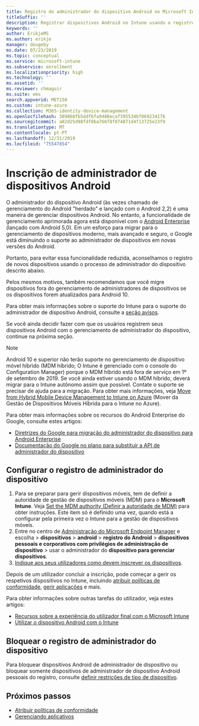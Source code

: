 ```yaml
---
title: Registro de administrador do dispositivo Android no Microsoft Intune
titleSuffix: ''
description: Registrar dispositivos Android no Intune usando o registro de administrador do dispositivo.
keywords: ''
author: ErikjeMS
ms.author: erikje
manager: dougeby
ms.date: 07/23/2019
ms.topic: conceptual
ms.service: microsoft-intune
ms.subservice: enrollment
ms.localizationpriority: high
ms.technology: ''
ms.assetid: ''
ms.reviewer: chmaguir
ms.suite: ems
search.appverid: MET150
ms.custom: intune-azure
ms.collection: M365-identity-device-management
ms.openlocfilehash: 309860fb5ddf6fa9488ecaf395534bf869234176
ms.sourcegitcommit: a82d25d98fdf0ba766f8f074871d4f13725e23f9
ms.translationtype: MT
ms.contentlocale: pt-PT
ms.lasthandoff: 12/31/2019
ms.locfileid: "75547854"
---
```

# <a name="android-device-administrator-enrollment"></a>Inscrição de administrador de dispositivos Android

O administrador do dispositivo Android (às vezes chamado de gerenciamento do Android "herdado" e lançado com o Android 2,2) é uma maneira de gerenciar dispositivos Android. No entanto, a funcionalidade de gerenciamento aprimorada agora está disponível com o [Android Enterprise](https://www.android.com/enterprise/management/) (lançado com Android 5,0). Em um esforço para migrar para o gerenciamento de dispositivos moderno, mais avançado e seguro, o Google está diminuindo o suporte ao administrador de dispositivos em novas versões do Android.

Portanto, para evitar essa funcionalidade reduzida, aconselhamos o registro de novos dispositivos usando o processo de administrador do dispositivo descrito abaixo.

Pelos mesmos motivos, também recomendamos que você migre dispositivos fora do gerenciamento de administradores de dispositivos se os dispositivos forem atualizados para Android 10. 

Para obter mais informações sobre o suporte do Intune para o suporte do administrador de dispositivo Android, consulte a [seção avisos](../fundamentals/whats-new.md#decreasing-support-for-android-device-administrator).

Se você ainda decidir fazer com que os usuários registrem seus dispositivos Android com o gerenciamento de administrador do dispositivo, continue na próxima seção.  


> [!Note]  
> Android 10 e superior não terão suporte no gerenciamento de dispositivo móvel híbrido (MDM híbrido; O Intune é gerenciado com o console do Configuration Manager) porque o MDM híbrido está fora de serviço em 1º de setembro de 2019. Se você ainda estiver usando o MDM híbrido, deverá migrar para o Intune autônomo assim que possível. Contate o suporte se precisar de ajuda para a migração. Para obter mais informações, veja [Move from Hybrid Mobile Device Management to Intune on Azure](https://aka.ms/hybrid_notification) (Mover da Gestão de Dispositivos Móveis Híbrida para o Intune no Azure).

Para obter mais informações sobre os recursos do Android Enterprise do Google, consulte estes artigos:
- [Diretrizes do Google para migração do administrador do dispositivo para Android Enterprise](http://static.googleusercontent.com/media/android.com/en/enterprise/static/2016/pdfs/enterprise/Android-Enterprise-Migration-Bluebook_2019.pdf)
- [Documentação do Google no plano para substituir a API de administrador do dispositivo](https://developers.google.com/android/work/device-admin-deprecation)


## <a name="set-up-device-administrator-enrollment"></a>Configurar o registro de administrador do dispositivo

1. Para se preparar para gerir dispositivos móveis, tem de definir a autoridade de gestão de dispositivos móveis (MDM) para o **Microsoft Intune**. Veja [Set the MDM authority (Definir a autoridade de MDM)](../fundamentals/mdm-authority-set.md) para obter instruções. Este item só é definido uma vez, quando está a configurar pela primeira vez o Intune para a gestão de dispositivos móveis.
2. Entre no centro de [Administração do Microsoft Endpoint Manager](https://go.microsoft.com/fwlink/?linkid=2109431) e escolha > **dispositivos** > **android** > **registro do Android** > **dispositivos pessoais e corporativos com privilégios de administração de dispositivo** > usar o administrador do **dispositivo para gerenciar dispositivos**.
3. [Indique aos seus utilizadores como devem inscrever os dispositivos](/intune-user-help/enroll-your-device-in-intune-android).  

Depois de um utilizador concluir a inscrição, pode começar a gerir os respetivos dispositivos no Intune, incluindo [atribuir políticas de conformidade](../protect/compliance-policy-create-android.md), [gerir aplicações](../apps/app-management.md) e mais.

Para obter informações sobre outras tarefas do utilizador, veja estes artigos:
- [Recursos sobre a experiência do utilizador final com o Microsoft Intune](../fundamentals/end-user-educate.md)
- [Utilizar o dispositivo Android com o Intune](https://docs.microsoft.com/intune-user-help/using-your-android-device-with-intune)


## <a name="block-device-administrator-enrollment"></a>Bloquear o registro de administrador do dispositivo
Para bloquear dispositivos Android de administrador de dispositivo ou bloquear somente dispositivos de administrador de dispositivo Android pessoais do registro, consulte [definir restrições de tipo de dispositivo](enrollment-restrictions-set.md).



## <a name="next-steps"></a>Próximos passos
- [Atribuir políticas de conformidade](../protect/compliance-policy-create-android.md)
- [Gerenciando aplicativos](../apps/app-management.md)
